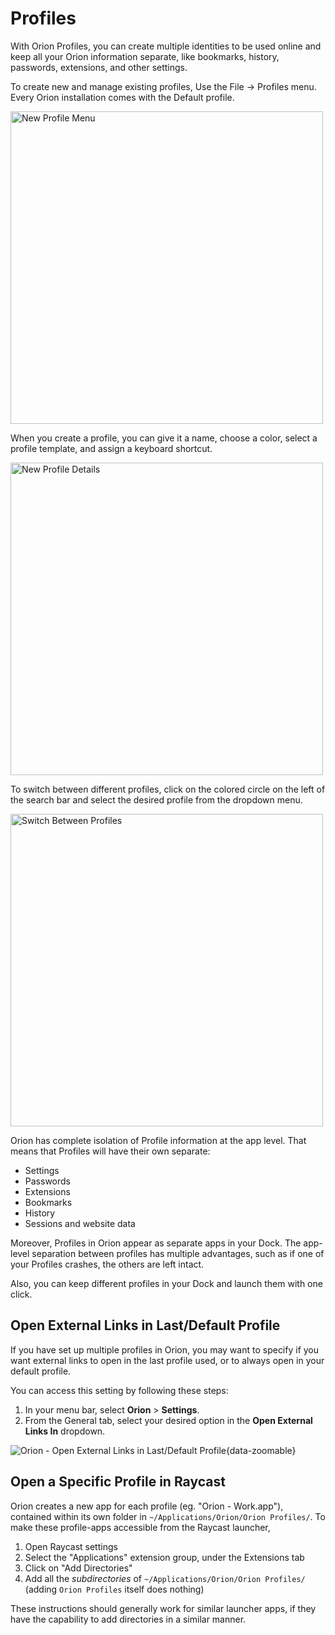 # Profiles

With Orion Profiles, you can create multiple identities to be used online and keep all your Orion information separate, like bookmarks, history, passwords, extensions, and other settings.

To create new and manage existing profiles, Use the File -> Profiles menu. Every Orion installation comes with the Default profile.

<img src="./media/macos_profiles_new_profile_menu.png" width="500" alt="New Profile Menu"><br />

When you create a profile, you can give it a name, choose a color, select a profile template, and assign a keyboard shortcut.

<img src="./media/macos_profiles_new_profile_details.png" width="500" alt="New Profile Details"><br />

To switch between different profiles, click on the colored circle on the left of the search bar and select the desired profile from the dropdown menu.

<img src="./media/macos_profiles_switch_profile.png" width="500" alt="Switch Between Profiles"><br />

Orion has complete isolation of Profile information at the app level. That means that Profiles will have their own separate:

- Settings
- Passwords
- Extensions
- Bookmarks
- History
- Sessions and website data

Moreover, Profiles in Orion appear as separate apps in your Dock. The app-level separation between profiles has multiple advantages, such as if one of your Profiles crashes, the others are left intact.

Also, you can keep different profiles in your Dock and launch them with one click.

## Open External Links in Last/Default Profile

If you have set up multiple profiles in Orion, you may want to specify if you want external links to open in the last profile used, or to always open in your default profile.

You can access this setting by following these steps:
1. In your menu bar, select **Orion** > **Settings**.
2. From the General tab, select your desired option in the **Open External Links In** dropdown.

![Orion - Open External Links in Last/Default Profile](./media/open_external_links_in_last_or_default_profile.gif){data-zoomable}

## Open a Specific Profile in Raycast

Orion creates a new app for each profile (eg. "Orion - Work.app"), contained within its own folder in `~/Applications/Orion/Orion Profiles/`. To make these profile-apps accessible from the Raycast launcher,
1. Open Raycast settings
2. Select the "Applications" extension group, under the Extensions tab
3. Click on "Add Directories"
4. Add all the *subdirectories* of `~/Applications/Orion/Orion Profiles/` (adding `Orion Profiles` itself does nothing)

These instructions should generally work for similar launcher apps, if they have the capability to add directories in a similar manner.
